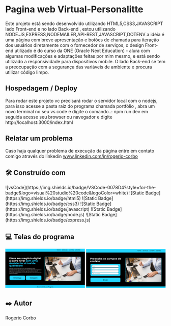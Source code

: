 

# Pagina web Virtual-Personalitte

Este projeto está sendo  desenvolvido utilizando HTML5,CSS3,JAVASCRIPT lado Front-end e no lado Back-end ,
estou utilizando NODE.JS,EXPRESS,NODEMAILER,API-REST,JAVASCRIPT,DOTENV a idéia é uma página com breve apresentação e botões de chamada para iteração dos usuários diretamente com o fornecedor de serviços, o design 
Front-end utilizado é do curso da ONE (Oracle Next Education) - alura com algumas modificações e adaptações feitas por mim mesmo, e está sendo utilizado a responsividade para dispositivos mobile. O lado Back-end se 
tem a preocupação com a segurança das variáveis de ambiente e procura utilizar código limpo.

## Hospedagem / Deploy 

Para rodar este projeto vc precisará rodar o  servidor local com o nodejs, para isso acesse a pasta raiz do programa
chamada portfólio , abra um novo terminal no seu vs code e digite o comando..:  npm run dev 
em seguida acesse seu browser ou navegador e digite http://localhost:3000/index.html

## Relatar um problema 

Caso haja qualquer problema de execução da página entre em contato comigo através do linkedin
www.linkedin.com/in/rogerio-corbo


## 🛠️ Construído com

<div>
  ![vsCode](https://img.shields.io/badge/VSCode-0078D4?style=for-the-badge&logo=visual%20studio%20code&logoColor=white)
  ![Static Badge](https://img.shields.io/badge/html5)
  ![Static Badge](https://img.shields.io/badge/css3)
  ![Static Badge](https://img.shields.io/badge/javascript)  
  ![Static Badge](https://img.shields.io/badge/node.js)
  ![Static Badge](https://img.shields.io/badge/express.js)

</div>



## 💻 Telas do programa

<div>
  <img src="/public/assets/Foto-da-pagina.PNG" width=250 alt="Pagina home" title="Foto da Pagina Web Virtual Personalitte" >
  <img src="/public/assets/Foto-Pagina-Contato.PNG" width=250 alt="Pagina Contato" title="Foto da Pagina de contato" >
</div>



## ✒️ Autor

Rogério Corbo


